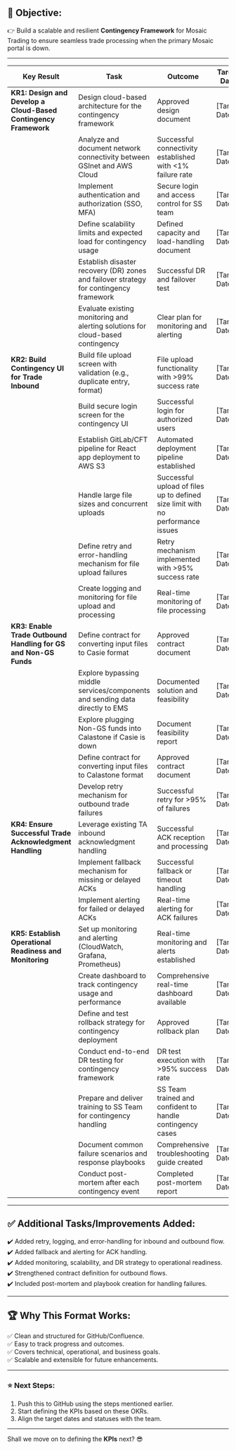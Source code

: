 ## 🎯 Objective:
👉 Build a scalable and resilient **Contingency Framework** for Mosaic Trading to ensure seamless trade processing when the primary Mosaic portal is down.

---

| **Key Result** | **Task** | **Outcome** | **Target Date** | **Status** |
|-------------- |----------|------------|----------------|------------|
| **KR1: Design and Develop a Cloud-Based Contingency Framework** | Design cloud-based architecture for the contingency framework | Approved design document | [Target Date] | [Pending/In Progress/Completed] |
| | Analyze and document network connectivity between GSInet and AWS Cloud | Successful connectivity established with <1% failure rate | [Target Date] | [Pending/In Progress/Completed] |
| | Implement authentication and authorization (SSO, MFA) | Secure login and access control for SS team | [Target Date] | [Pending/In Progress/Completed] |
| | Define scalability limits and expected load for contingency usage | Defined capacity and load-handling document | [Target Date] | [Pending/In Progress/Completed] |
| | Establish disaster recovery (DR) zones and failover strategy for contingency framework | Successful DR and failover test | [Target Date] | [Pending/In Progress/Completed] |
| | Evaluate existing monitoring and alerting solutions for cloud-based contingency | Clear plan for monitoring and alerting | [Target Date] | [Pending/In Progress/Completed] |
| **KR2: Build Contingency UI for Trade Inbound** | Build file upload screen with validation (e.g., duplicate entry, format) | File upload functionality with >99% success rate | [Target Date] | [Pending/In Progress/Completed] |
| | Build secure login screen for the contingency UI | Successful login for authorized users | [Target Date] | [Pending/In Progress/Completed] |
| | Establish GitLab/CFT pipeline for React app deployment to AWS S3 | Automated deployment pipeline established | [Target Date] | [Pending/In Progress/Completed] |
| | Handle large file sizes and concurrent uploads | Successful upload of files up to defined size limit with no performance issues | [Target Date] | [Pending/In Progress/Completed] |
| | Define retry and error-handling mechanism for file upload failures | Retry mechanism implemented with >95% success rate | [Target Date] | [Pending/In Progress/Completed] |
| | Create logging and monitoring for file upload and processing | Real-time monitoring of file processing | [Target Date] | [Pending/In Progress/Completed] |
| **KR3: Enable Trade Outbound Handling for GS and Non-GS Funds** | Define contract for converting input files to Casie format | Approved contract document | [Target Date] | [Pending/In Progress/Completed] |
| | Explore bypassing middle services/components and sending data directly to EMS | Documented solution and feasibility | [Target Date] | [Pending/In Progress/Completed] |
| | Explore plugging Non-GS funds into Calastone if Casie is down | Document feasibility report | [Target Date] | [Pending/In Progress/Completed] |
| | Define contract for converting input files to Calastone format | Approved contract document | [Target Date] | [Pending/In Progress/Completed] |
| | Develop retry mechanism for outbound trade failures | Successful retry for >95% of failures | [Target Date] | [Pending/In Progress/Completed] |
| **KR4: Ensure Successful Trade Acknowledgment Handling** | Leverage existing TA inbound acknowledgment handling | Successful ACK reception and processing | [Target Date] | [Pending/In Progress/Completed] |
| | Implement fallback mechanism for missing or delayed ACKs | Successful fallback or timeout handling | [Target Date] | [Pending/In Progress/Completed] |
| | Implement alerting for failed or delayed ACKs | Real-time alerting for ACK failures | [Target Date] | [Pending/In Progress/Completed] |
| **KR5: Establish Operational Readiness and Monitoring** | Set up monitoring and alerting (CloudWatch, Grafana, Prometheus) | Real-time monitoring and alerts established | [Target Date] | [Pending/In Progress/Completed] |
| | Create dashboard to track contingency usage and performance | Comprehensive real-time dashboard available | [Target Date] | [Pending/In Progress/Completed] |
| | Define and test rollback strategy for contingency deployment | Approved rollback plan | [Target Date] | [Pending/In Progress/Completed] |
| | Conduct end-to-end DR testing for contingency framework | DR test execution with >95% success rate | [Target Date] | [Pending/In Progress/Completed] |
| | Prepare and deliver training to SS Team for contingency handling | SS Team trained and confident to handle contingency cases | [Target Date] | [Pending/In Progress/Completed] |
| | Document common failure scenarios and response playbooks | Comprehensive troubleshooting guide created | [Target Date] | [Pending/In Progress/Completed] |
| | Conduct post-mortem after each contingency event | Completed post-mortem report | [Target Date] | [Pending/In Progress/Completed] |

---

## ✅ **Additional Tasks/Improvements Added:**
✔️ Added retry, logging, and error-handling for inbound and outbound flow.  
✔️ Added fallback and alerting for ACK handling.  
✔️ Added monitoring, scalability, and DR strategy to operational readiness.  
✔️ Strengthened contract definition for outbound flows.  
✔️ Included post-mortem and playbook creation for handling failures.  

---

## 🏆 **Why This Format Works:**
✅ Clean and structured for GitHub/Confluence.  
✅ Easy to track progress and outcomes.  
✅ Covers technical, operational, and business goals.  
✅ Scalable and extensible for future enhancements.  

---

### ⭐ **Next Steps:**
1. Push this to GitHub using the steps mentioned earlier.  
2. Start defining the KPIs based on these OKRs.  
3. Align the target dates and statuses with the team.  

---

Shall we move on to defining the **KPIs** next? 😎
